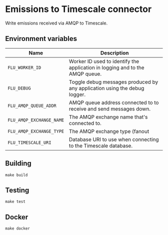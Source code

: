 
# Emissions to Timescale connector

Write emissions received via AMQP to Timescale.

## Environment variables

|           Name           |                              Description
|--------------------------|------------------------------------------------------------------------------|
| `FLU_WORKER_ID`          | Worker ID used to identify the application in logging and to the AMQP queue. |
| `FLU_DEBUG`              | Toggle debug messages produced by any application using the debug logger.    |
| `FLU_AMQP_QUEUE_ADDR`    | AMQP queue address connected to to receive and send messages down.           |
| `FLU_AMQP_EXCHANGE_NAME` | The AMQP exchange name that's connected to.                                  |
| `FLU_AMQP_EXCHANGE_TYPE` | The AMQP exchange type (fanout|direct|headers|topic).                        |
| `FLU_TIMESCALE_URI`       | Database URI to use when connecting to the Timescale database.              |

## Building

	make build

## Testing

	make test

## Docker

	make docker
